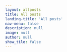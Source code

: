 ```yaml
---
layout: allposts
title: All posts
landing-title: 'All posts'
nav-menu: false
description: null
image: null
author: null
show_tile: false
---
```


